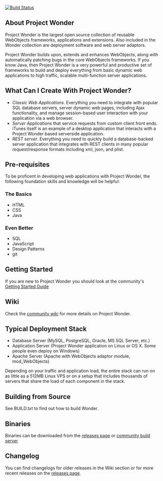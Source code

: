 [![Build Status](https://travis-ci.org/wocommunity/wonder.svg?branch=master)](https://travis-ci.org/wocommunity/wonder)

About Project Wonder
--------------------

Project Wonder is the largest open source collection of reusable WebObjects frameworks, applications and 
extensions. Also included in the Wonder collection are deployment software and web server adaptors. 

Project Wonder builds upon, extends and enhances WebObjects, along with automatically patching bugs in the core WebObjects frameworks. If you know Java, then Project Wonder is a very powerful and productive set of frameworks to build and deploy everything from basic dynamic web applications to high traffic, scalable multi-function server applications.

What Can I Create With Project Wonder?
---------------------------------------

* *Classic Web Applications*. Everything you need to integrate with popular SQL database servers, server dynamic web pages, including Ajax functionality, and manage session-based user interaction with your application via a web browser.
* *Server Applications* that service requests from custom client front ends. iTunes itself is an example of a desktop application that interacts with a Project Wonder based serverside application.
* *REST server*. Everything you need to quickly build a database-backed server application that integrates with REST clients in many popular request/response formats including xml, json, and plist.

Pre-requisites
--------------

To be proficent in developing web applications with Project Wonder, the following foundation skills and knowledge will be helpful:

### The Basics

* HTML
* CSS
* Java

### Even Better

* SQL
* JavaScript
* Design Patterns
* git

Getting Started
--------------------

If you are new to Project Wonder you should look at the community's [Getting Started Guide](http://wiki.wocommunity.org/display/documentation/Home)

Wiki
--------------------

Check the [community wiki](http://wiki.wocommunity.org/display/documentation/Home) for more details on Project Wonder.

Typical Deployment Stack
-------------------------

* Database Server (MySQL, PostgreSQL, Oracle, MS SQL Server, etc.)
* Application Server (Project Wonder application on Linux or OS X. Some people even deploy on Windows)
* Apache Server (Apache with WebObjects adaptor module, mod_WebObjects)

Depending on your traffic and application load, the entire stack can run on as little as a 512MB Linux VPS or on a setup that includes thousands of servers that share the load of each component in the stack.

Building from Source
--------------------

See BUILD.txt to find out how to build Wonder.


Binaries
--------------------

Binaries can be downloaded from the [releases page](https://github.com/wocommunity/wonder/releases) or [community build server](http://jenkins.wocommunity.org/job/Wonder/)

Changelog
--------------------

You can find changelogs for older releases in the Wiki section or for more recent releases on the [releases page](https://github.com/wocommunity/wonder/releases).
